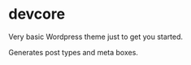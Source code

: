 devcore
=======

Very basic Wordpress theme just to get you started.

Generates post types and meta boxes.
